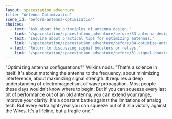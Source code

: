 ```yaml
---
layout: spacestation_adventure
title: "Antenna Optimization"
scene_id: "before-antenna-optimization"
choices:
  - text: "Ask about the principles of antenna design."
    link: "/spacestation/spacestation_adventure/before/33-antenna-design-principles/"
  - text: "Inquire about practical tips for optimizing antennas."
    link: "/spacestation/spacestation_adventure/before/34-optimize-antenna-tips/"
  - text: "Return to discussing signal boosters or relays."
    link: "/spacestation/spacestation_adventure/before/31-signal-boosters/"
---
```


"Optimizing antenna configurations?" Wilkins nods. "That's a science in itself. It's about matching the antenna to the frequency, about minimizing interference, about maximizing signal strength. It requires a deep understanding of electromagnetism, of wave propagation. Most people these days wouldn't know where to begin. But if you can squeeze every last bit of performance out of an old antenna, you can extend your range, improve your clarity. It's a constant battle against the limitations of analog tech. But every extra light-year you can squeeze out of it is a victory against the Wires. It's a lifeline, but a fragile one."
